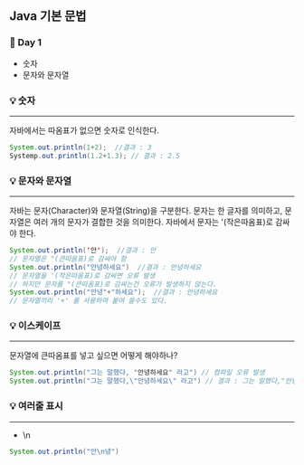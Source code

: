 ## Java 기본 문법 
### :runner:  Day 1
- 숫자
- 문자와 문자열 

### :bulb: 숫자 
---
자바에서는 따옴표가 없으면 숫자로 인식한다.
```java
System.out.println(1+2);  //결과 : 3
Systemp.out.println(1.2+1.3); // 결과 : 2.5
```

### :bulb: 문자와 문자열
---
자바는 문자(Character)와 문자열(String)을 구분한다. 문자는 한 글자를 의미하고, 문자열은 여러 개의 문자가 결합한 것을 의미한다. 자바에서 문자는 '(작은따옴표)로 감싸야 한다.
```java
System.out.println('안');  //결과 : 안
// 문자열은 "(큰따옴표)로 감싸야 함
System.out.println("안녕하세요")  //결과 : 안녕하세요
// 문자열을 '(작은따옴표)로 감싸면 오류 발생 
// 하지만 문자를 "(큰따옴표)로 감싸는건 오류가 발생하지 않는다.
System.out.println("안녕"+"하세요");  //결과 : 안녕하세요
// 문자열끼리 '+' 를 사용하여 붙여 쓸수도 있다.
```

### :bulb: 이스케이프
---
문자열에 큰따옴표를 넣고 싶으면 어떻게 해야하나?
```java
System.out.println("그는 말했다, "안녕하세요" 라고") // 컴파일 오류 발생
System.out.println("그는 말했다,\"안녕하세요\" 라고") // 결과 : 그는 말했다,"안녕하세요" 라고)
```

### :bulb: 여러줄 표시 
---
- \n
```java
System.out.println("안\n녕") 
```
